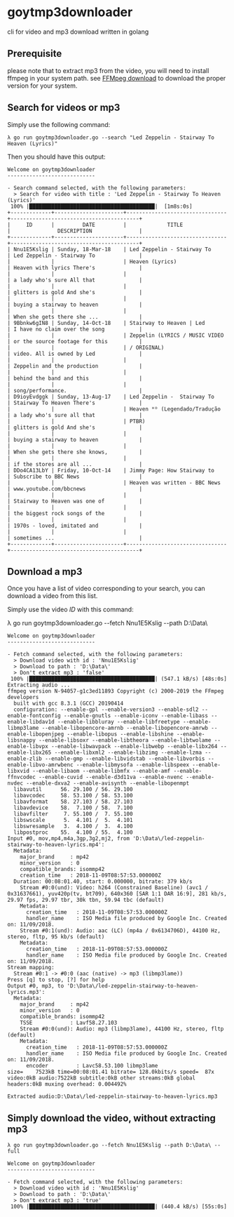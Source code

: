 # goytmp3downloader
cli for video and mp3 download written in golang

## Prerequisite
please note that to extract mp3 from the video, you will need to install ffmpeg in your system path.
see [FFMpeg download](https://ffmpeg.org/download.html) to download the proper version for your system.

## Search for videos or mp3

Simply use the following command:

    λ go run goytmp3downloader.go --search "Led Zeppelin - Stairway To Heaven (Lyrics)"

Then you should have this output:

    Welcome on goytmp3downloader
    ----------------------------
    
    - Search command selected, with the following parameters:
      > Search for video with title : 'Led Zeppelin - Stairway To Heaven (Lyrics)'
     100% |████████████████████████████████████████|  [1m8s:0s]
    +-------------+----------------------+--------------------------------+-----------------------------------------+
    |     ID      |         DATE         |             TITLE              |               DESCRIPTION               |
    +-------------+----------------------+--------------------------------+-----------------------------------------+
    | Nnu1E5Kslig | Sunday, 18-Mar-18    | Led Zeppelin - Stairway To     | Led Zeppelin - Stairway To              |
    |             |                      | Heaven (Lyrics)                | Heaven with lyrics There's              |
    |             |                      |                                | a lady who's sure All that              |
    |             |                      |                                | glitters is gold And she's              |
    |             |                      |                                | buying a stairway to heaven             |
    |             |                      |                                | When she gets there she ...             |
    | 9Bbnkw6gIN8 | Sunday, 14-Oct-18    | Stairway to Heaven | Led       | I have no claim over the song           |
    |             |                      | Zeppelin (LYRICS / MUSIC VIDEO | or the source footage for this          |
    |             |                      | / ORIGINAL)                    | video. All is owned by Led              |
    |             |                      |                                | Zeppelin and the production             |
    |             |                      |                                | behind the band and this                |
    |             |                      |                                | song/performance.                       |
    | D9ioyEvdggk | Sunday, 13-Aug-17    | Led Zeppelin -  Stairway To    | Stairway To Heaven There's              |
    |             |                      | Heaven ᴴᴰ (Legendado/Tradução  | a lady who's sure all that              |
    |             |                      | PTBR)                          | glitters is gold And she's              |
    |             |                      |                                | buying a stairway to heaven             |
    |             |                      |                                | When she gets there she knows,          |
    |             |                      |                                | if the stores are all ...               |
    | DDo4CA13LbY | Friday, 10-Oct-14    | Jimmy Page: How Stairway to    | Subscribe to BBC News                   |
    |             |                      | Heaven was written - BBC News  | www.youtube.com/bbcnews                 |
    |             |                      |                                | Stairway to Heaven was one of           |
    |             |                      |                                | the biggest rock songs of the           |
    |             |                      |                                | 1970s - loved, imitated and             |
    |             |                      |                                | sometimes ...                           |
    +-------------+----------------------+--------------------------------+-----------------------------------------+

## Download a mp3

Once you have a list of video corresponding to your search, you can download a video from this list.

Simply use the video *ID* with this command:

λ go run goytmp3downloader.go --fetch Nnu1E5Kslig --path D:\Data\

    Welcome on goytmp3downloader
    ----------------------------
    
    - Fetch command selected, with the following parameters:
      > Download video with id : 'Nnu1E5Kslig'
      > Download to path : 'D:\Data\'
      > Don't extract mp3 : 'false'
     100% |████████████████████████████████████████| (547.1 kB/s) [48s:0s]
    Extracting audio ...
    ffmpeg version N-94057-g1c3ed11893 Copyright (c) 2000-2019 the FFmpeg developers
      built with gcc 8.3.1 (GCC) 20190414
      configuration: --enable-gpl --enable-version3 --enable-sdl2 --enable-fontconfig --enable-gnutls --enable-iconv --enable-libass --enable-libdav1d --enable-libbluray --enable-libfreetype --enable-libmp3lame --enable-libopencore-amrnb --enable-libopencore-amrwb --enable-libopenjpeg --enable-libopus --enable-libshine --enable-libsnappy --enable-libsoxr --enable-libtheora --enable-libtwolame --enable-libvpx --enable-libwavpack --enable-libwebp --enable-libx264 --enable-libx265 --enable-libxml2 --enable-libzimg --enable-lzma --enable-zlib --enable-gmp --enable-libvidstab --enable-libvorbis --enable-libvo-amrwbenc --enable-libmysofa --enable-libspeex --enable-libxvid --enable-libaom --enable-libmfx --enable-amf --enable-ffnvcodec --enable-cuvid --enable-d3d11va --enable-nvenc --enable-nvdec --enable-dxva2 --enable-avisynth --enable-libopenmpt
      libavutil      56. 29.100 / 56. 29.100
      libavcodec     58. 53.100 / 58. 53.100
      libavformat    58. 27.103 / 58. 27.103
      libavdevice    58.  7.100 / 58.  7.100
      libavfilter     7. 55.100 /  7. 55.100
      libswscale      5.  4.101 /  5.  4.101
      libswresample   3.  4.100 /  3.  4.100
      libpostproc    55.  4.100 / 55.  4.100
    Input #0, mov,mp4,m4a,3gp,3g2,mj2, from 'D:\Data\/led-zeppelin-stairway-to-heaven-lyrics.mp4':
      Metadata:
        major_brand     : mp42
        minor_version   : 0
        compatible_brands: isommp42
        creation_time   : 2018-11-09T08:57:53.000000Z
      Duration: 00:08:01.40, start: 0.000000, bitrate: 379 kb/s
        Stream #0:0(und): Video: h264 (Constrained Baseline) (avc1 / 0x31637661), yuv420p(tv, bt709), 640x360 [SAR 1:1 DAR 16:9], 281 kb/s, 29.97 fps, 29.97 tbr, 30k tbn, 59.94 tbc (default)
        Metadata:
          creation_time   : 2018-11-09T08:57:53.000000Z
          handler_name    : ISO Media file produced by Google Inc. Created on: 11/09/2018.
        Stream #0:1(und): Audio: aac (LC) (mp4a / 0x6134706D), 44100 Hz, stereo, fltp, 95 kb/s (default)
        Metadata:
          creation_time   : 2018-11-09T08:57:53.000000Z
          handler_name    : ISO Media file produced by Google Inc. Created on: 11/09/2018.
    Stream mapping:
      Stream #0:1 -> #0:0 (aac (native) -> mp3 (libmp3lame))
    Press [q] to stop, [?] for help
    Output #0, mp3, to 'D:\Data\/led-zeppelin-stairway-to-heaven-lyrics.mp3':
      Metadata:
        major_brand     : mp42
        minor_version   : 0
        compatible_brands: isommp42
        TSSE            : Lavf58.27.103
        Stream #0:0(und): Audio: mp3 (libmp3lame), 44100 Hz, stereo, fltp (default)
        Metadata:
          creation_time   : 2018-11-09T08:57:53.000000Z
          handler_name    : ISO Media file produced by Google Inc. Created on: 11/09/2018.
          encoder         : Lavc58.53.100 libmp3lame
    size=    7523kB time=00:08:01.41 bitrate= 128.0kbits/s speed=  87x
    video:0kB audio:7522kB subtitle:0kB other streams:0kB global headers:0kB muxing overhead: 0.004492%
    
    Extracted audio:D:\Data\/led-zeppelin-stairway-to-heaven-lyrics.mp3

## Simply download the video, without extracting mp3

    λ go run goytmp3downloader.go --fetch Nnu1E5Kslig --path D:\Data\ --full
    
    Welcome on goytmp3downloader
    ----------------------------
    
    - Fetch command selected, with the following parameters:
      > Download video with id : 'Nnu1E5Kslig'
      > Download to path : 'D:\Data\'
      > Don't extract mp3 : 'true'
     100% |████████████████████████████████████████| (440.4 kB/s) [55s:0s]


